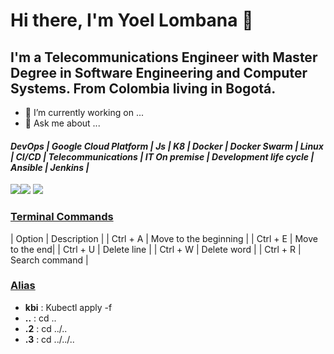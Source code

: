 # Hi there, I'm Yoel Lombana 👋
## I'm a Telecommunications Engineer with Master Degree in Software Engineering and Computer Systems. From Colombia living in Bogotá. 

- 🔭 I’m currently working on ...
- 💬 Ask me about ...
#### _DevOps | Google Cloud Platform | Js | K8 | Docker | Docker Swarm | Linux | CI/CD | Telecommunications | IT On premise | Development life cycle | Ansible | Jenkins |_ 
![](https://seeklogo.com/images/D/devops-logo-CDF1353483-seeklogo.com.png)![](https://seeklogo.com/images/G/google-cloud-logo-08ACB295FB-seeklogo.com.png)         ![](https://d1.awsstatic.com/PAC/kuberneteslogo.eabc6359f48c8e30b7a138c18177f3fd39338e05.png) 


### [Terminal Commands]()

| Option | Description |
| Ctrl + A | Move to the beginning  |
| Ctrl + E | Move to the end|
| Ctrl + U | Delete line |
| Ctrl + W | Delete word |
| Ctrl + R | Search command |

### [Alias]()

- **kbi** :
Kubectl apply -f
- **..** :
cd ..
- **.2** :
cd ../..
- **.3** : 
cd ../../..
